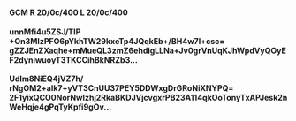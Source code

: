 #### GCM R 20/0c/400 L 20/0c/400
**unnMfi4u5ZSJ/TIP**<br/>**+On3MlzPFO6pYkhTW29kxeTp4JQqkEb+/BH4w7I+csc=**<br/>**gZZJEnZXaqhe+mMueQL3zmZ6ehdigLLNa+Jv0grVnUqKJhWpdVyQOyEF2dyniwuoyT3TKCCihBkNRZb3...**<br/><br/>
**UdIm8NiEQ4jVZ7h/**<br/>**rNgOM2+aIk7+yVT3CnUU37PEY5DDWxgDrGRoNiXNYPQ=**<br/>**2F1yixQCO0NorNwIzhj2RkaBKDJVjcvgxrPB23A114qkOoTonyTxAPJesk2nWeHqje4gPqTyKpfi9gOv...**